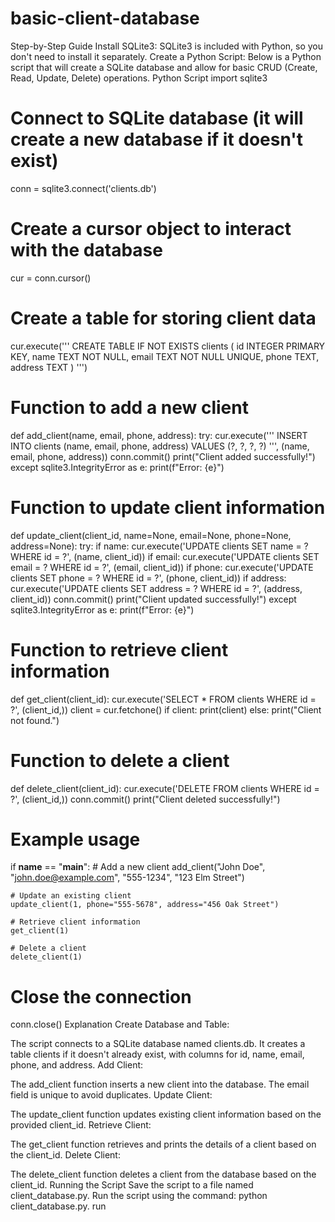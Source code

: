 # basic-client-database
Step-by-Step Guide
Install SQLite3: SQLite3 is included with Python, so you don't need to install it separately.
Create a Python Script: Below is a Python script that will create a SQLite database and allow for basic CRUD (Create, Read, Update, Delete) operations.
Python Script
import sqlite3

# Connect to SQLite database (it will create a new database if it doesn't exist)
conn = sqlite3.connect('clients.db')

# Create a cursor object to interact with the database
cur = conn.cursor()

# Create a table for storing client data
cur.execute('''
CREATE TABLE IF NOT EXISTS clients (
    id INTEGER PRIMARY KEY,
    name TEXT NOT NULL,
    email TEXT NOT NULL UNIQUE,
    phone TEXT,
    address TEXT
)
''')

# Function to add a new client
def add_client(name, email, phone, address):
    try:
        cur.execute('''
        INSERT INTO clients (name, email, phone, address)
        VALUES (?, ?, ?, ?)
        ''', (name, email, phone, address))
        conn.commit()
        print("Client added successfully!")
    except sqlite3.IntegrityError as e:
        print(f"Error: {e}")

# Function to update client information
def update_client(client_id, name=None, email=None, phone=None, address=None):
    try:
        if name:
            cur.execute('UPDATE clients SET name = ? WHERE id = ?', (name, client_id))
        if email:
            cur.execute('UPDATE clients SET email = ? WHERE id = ?', (email, client_id))
        if phone:
            cur.execute('UPDATE clients SET phone = ? WHERE id = ?', (phone, client_id))
        if address:
            cur.execute('UPDATE clients SET address = ? WHERE id = ?', (address, client_id))
        conn.commit()
        print("Client updated successfully!")
    except sqlite3.IntegrityError as e:
        print(f"Error: {e}")

# Function to retrieve client information
def get_client(client_id):
    cur.execute('SELECT * FROM clients WHERE id = ?', (client_id,))
    client = cur.fetchone()
    if client:
        print(client)
    else:
        print("Client not found.")

# Function to delete a client
def delete_client(client_id):
    cur.execute('DELETE FROM clients WHERE id = ?', (client_id,))
    conn.commit()
    print("Client deleted successfully!")

# Example usage
if __name__ == "__main__":
    # Add a new client
    add_client("John Doe", "john.doe@example.com", "555-1234", "123 Elm Street")

    # Update an existing client
    update_client(1, phone="555-5678", address="456 Oak Street")

    # Retrieve client information
    get_client(1)

    # Delete a client
    delete_client(1)

# Close the connection
conn.close()
Explanation
Create Database and Table:

The script connects to a SQLite database named clients.db.
It creates a table clients if it doesn't already exist, with columns for id, name, email, phone, and address.
Add Client:

The add_client function inserts a new client into the database.
The email field is unique to avoid duplicates.
Update Client:

The update_client function updates existing client information based on the provided client_id.
Retrieve Client:

The get_client function retrieves and prints the details of a client based on the client_id.
Delete Client:

The delete_client function deletes a client from the database based on the client_id.
Running the Script
Save the script to a file named client_database.py.
Run the script using the command: python client_database.py.
run
